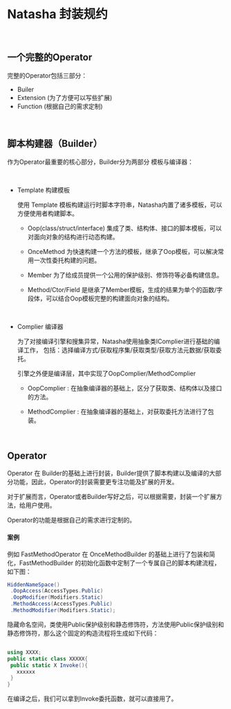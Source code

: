 # Natasha  封装规约

<br/>

## 一个完整的Operator

完整的Operator包括三部分：

-  Builer
-  Extension (为了方便可以写些扩展)
-  Function (根据自己的需求定制)

<br/>


## 脚本构建器（Builder）  

作为Operator最重要的核心部分，Builder分为两部分 模板与编译器：
 
<br/>  

   - Template 构建模板  
        
        使用 Template 模板构建运行时脚本字符串，Natasha内置了诸多模板，可以方便使用者构建脚本。          
        
       - Oop(class/struct/interface) 集成了类、结构体、接口的脚本模板，可以对面向对象的结构进行动态构建。
         
       - OnceMethod 为快速构建一个方法的模板，继承了Oop模板，可以解决常用一次性委托构建的问题。  
       
       - Member 为了给成员提供一个公用的保护级别、修饰符等必备构建信息。
         
       - Method/Ctor/Field 是继承了Member模板，生成的结果为单个的函数/字段体，可以结合Oop模板完整的构建面向对象的结构。
         
<br/>  
     
   - Complier 编译器
     
        为了对接编译引擎和搜集异常，Natasha使用抽象类IComplier进行基础的编译工作，
        包括：选择编译方式/获取程序集/获取类型/获取方法元数据/获取委托。  
        
        引擎之外便是编译层，其中实现了OopComplier/MethodComplier
        
      - OopComplier : 在抽象编译器的基础上，区分了获取类、结构体以及接口的方法。  
      
      - MethodComplier : 在抽象编译器的基础上，对获取委托方法进行了包装。
        
        

<br/>


## Operator

Operator 在 Builder的基础上进行封装，Builder提供了脚本构建以及编译的大部分功能，因此，Operator的封装需要更专注功能及扩展的开发。    

对于扩展而言，Operator或者Builder写好之后，可以根据需要，封装一个扩展方法，给用户使用。  

Operator的功能是根据自己的需求进行定制的。

#### 案例  

例如 FastMethodOperator 在 OnceMethodBuilder 的基础上进行了包装和简化，FastMethodBuilder 的初始化函数中定制了一个专属自己的脚本构建流程，如下图：

```C#
HiddenNameSpace()
 .OopAccess(AccessTypes.Public)
 .OopModifier(Modifiers.Static)
 .MethodAccess(AccessTypes.Public)
 .MethodModifier(Modifiers.Static);

```  

隐藏命名空间，类使用Public保护级别和静态修饰符，方法使用Public保护级别和静态修饰符，那么这个固定的构造流程将生成如下代码：

```C#

using XXXX;
public static class XXXXX{
 public static X Invoke(){
   xxxxxx
 }
}

```
在编译之后，我们可以拿到Invoke委托函数，就可以直接用了。
